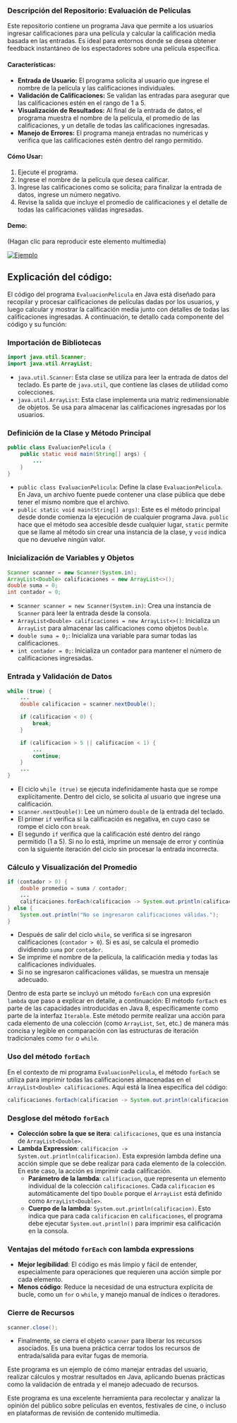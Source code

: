 ### Descripción del Repositorio: Evaluación de Películas
Este repositorio contiene un programa Java que permite a los usuarios ingresar calificaciones para una película y calcular la calificación media basada en las entradas. 
Es ideal para entornos donde se desea obtener feedback instantáneo de los espectadores sobre una película específica.

#### Características:
- **Entrada de Usuario:** El programa solicita al usuario que ingrese el nombre de la película y las calificaciones individuales.
- **Validación de Calificaciones:** Se validan las entradas para asegurar que las calificaciones estén en el rango de 1 a 5.
- **Visualización de Resultados:** Al final de la entrada de datos, el programa muestra el nombre de la película, el promedio de las calificaciones,
  y un detalle de todas las calificaciones ingresadas.
- **Manejo de Errores:** El programa maneja entradas no numéricas y verifica que las calificaciones estén dentro del rango permitido.

#### Cómo Usar:
1. Ejecute el programa.
2. Ingrese el nombre de la película que desea calificar.
3. Ingrese las calificaciones como se solicita; para finalizar la entrada de datos, ingrese un número negativo.
4. Revise la salida que incluye el promedio de calificaciones y el detalle de todas las calificaciones válidas ingresadas.

#### Demo:
(Hagan clic para reproducir este elemento multimedia)

[![Ejemplo](https://img.youtube.com/vi/sK0f8DxIg7o/0.jpg)](https://www.youtube.com/watch?v=sK0f8DxIg7o)



## Explicación del código:
El código del programa `EvaluacionPelicula` en Java está diseñado para recopilar y procesar calificaciones de películas dadas por los usuarios, 
y luego calcular y mostrar la calificación media junto con detalles de todas las calificaciones ingresadas. 
A continuación, te detallo cada componente del código y su función:

### Importación de Bibliotecas
```java
import java.util.Scanner;
import java.util.ArrayList;
```
- `java.util.Scanner`: Esta clase se utiliza para leer la entrada de datos del teclado. Es parte de `java.util`, que contiene las clases de utilidad como colecciones.
- `java.util.ArrayList`: Esta clase implementa una matriz redimensionable de objetos. Se usa para almacenar las calificaciones ingresadas por los usuarios.

### Definición de la Clase y Método Principal
```java
public class EvaluacionPelicula {
    public static void main(String[] args) {
        ...
    }
}
```
- `public class EvaluacionPelicula`: Define la clase `EvaluacionPelicula`. En Java, un archivo fuente puede contener una clase pública que debe tener el mismo nombre que el archivo.
- `public static void main(String[] args)`: Este es el método principal desde donde comienza la ejecución de cualquier programa Java. `public` hace que el método
  sea accesible desde cualquier lugar, `static` permite que se llame al método sin crear una instancia de la clase, y `void` indica que no devuelve ningún valor.

### Inicialización de Variables y Objetos
```java
Scanner scanner = new Scanner(System.in);
ArrayList<Double> calificaciones = new ArrayList<>();
double suma = 0;
int contador = 0;
```
- `Scanner scanner = new Scanner(System.in)`: Crea una instancia de `Scanner` para leer la entrada desde la consola.
- `ArrayList<Double> calificaciones = new ArrayList<>()`: Inicializa un `ArrayList` para almacenar las calificaciones como objetos `Double`.
- `double suma = 0;`: Inicializa una variable para sumar todas las calificaciones.
- `int contador = 0;`: Inicializa un contador para mantener el número de calificaciones ingresadas.

### Entrada y Validación de Datos
```java
while (true) {
    ...
    double calificacion = scanner.nextDouble();

    if (calificacion < 0) {
        break;
    }

    if (calificacion > 5 || calificacion < 1) {
        ...
        continue;
    }
    ...
}
```
- El ciclo `while (true)` se ejecuta indefinidamente hasta que se rompe explícitamente. Dentro del ciclo, se solicita al usuario que ingrese una calificación.
- `scanner.nextDouble()`: Lee un número `double` de la entrada del teclado.
- El primer `if` verifica si la calificación es negativa, en cuyo caso se rompe el ciclo con `break`.
- El segundo `if` verifica que la calificación esté dentro del rango permitido (1 a 5). Si no lo está, imprime un mensaje de error y
  continúa con la siguiente iteración del ciclo sin procesar la entrada incorrecta.

### Cálculo y Visualización del Promedio
```java
if (contador > 0) {
    double promedio = suma / contador;
    ...
    calificaciones.forEach(calificacion -> System.out.println(calificacion));
} else {
    System.out.println("No se ingresaron calificaciones válidas.");
}
```
- Después de salir del ciclo `while`, se verifica si se ingresaron calificaciones (`contador > 0`). Si es así, se calcula el promedio dividiendo `suma` por `contador`.
- Se imprime el nombre de la película, la calificación media y todas las calificaciones individuales.
- Si no se ingresaron calificaciones válidas, se muestra un mensaje adecuado.

Dentro de esta parte se incluyó un método `forEach` con una expresión `lambda` que paso a explicar en detalle, a continuación:
El método `forEach` es parte de las capacidades introducidas en Java 8, específicamente como parte de la interfaz `Iterable`. 
Este método permite realizar una acción para cada elemento de una colección (como `ArrayList`, `Set`, etc.) de manera más concisa y legible en comparación 
con las estructuras de iteración tradicionales como `for` o `while`.

### Uso del método `forEach`
En el contexto de mi programa `EvaluacionPelicula`, el método `forEach` se utiliza para imprimir todas las calificaciones almacenadas en el `ArrayList<Double> calificaciones`. 
Aquí está la línea específica del código:

```java
calificaciones.forEach(calificacion -> System.out.println(calificacion));
```

### Desglose del método `forEach`

- **Colección sobre la que se itera**: `calificaciones`, que es una instancia de `ArrayList<Double>`.
- **Lambda Expression**: `calificacion -> System.out.println(calificacion)`. Esta expresión lambda define una acción simple que se debe realizar para cada elemento de la colección. En este caso, la acción es imprimir cada calificación.
  - **Parámetro de la lambda**: `calificacion`, que representa un elemento individual de la colección `calificaciones`. Cada `calificacion` es automáticamente del tipo `Double`
    porque el `ArrayList` está definido como `ArrayList<Double>`.
  - **Cuerpo de la lambda**: `System.out.println(calificacion)`. Esto indica que para cada `calificacion` en `calificaciones`,
    el programa debe ejecutar `System.out.println()` para imprimir esa calificación en la consola.

### Ventajas del método `forEach` con lambda expressions

- **Mejor legibilidad**: El código es más limpio y fácil de entender, especialmente para operaciones que requieren una acción simple por cada elemento.
- **Menos código**: Reduce la necesidad de una estructura explícita de bucle, como un `for` o `while`, y manejo manual de índices o iteradores.

### Cierre de Recursos
```java
scanner.close();
```
- Finalmente, se cierra el objeto `scanner` para liberar los recursos asociados.
  Es una buena práctica cerrar todos los recursos de entrada/salida para evitar fugas de memoria.

Este programa es un ejemplo de cómo manejar entradas del usuario, realizar cálculos y mostrar resultados en Java, 
aplicando buenas prácticas como la validación de entrada y el manejo adecuado de recursos.

Este programa es una excelente herramienta para recolectar y analizar la opinión del público sobre películas en eventos, 
festivales de cine, o incluso en plataformas de revisión de contenido multimedia.
